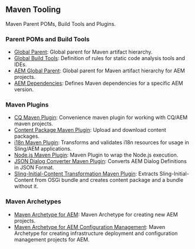 ## Maven Tooling

Maven Parent POMs, Build Tools and Plugins.


### Parent POMs and Build Tools

* [Global Parent](global-parent.html): Global parent for Maven artifact hierarchy.
* [Global Build Tools](global-build-tools.html): Definition of rules for static code analysis tools and IDEs.
* [AEM Global Parent](aem-global-parent.html): Global parent for Maven artifact hierarchy for AEM projects.
* [AEM Dependencies](aem-dependencies.html): Defines Maven dependencies for a specific AEM version.


### Maven Plugins

* [CQ Maven Plugin](plugins/cq-maven-plugin/): Convenience maven plugin for working with CQ/AEM maven projects.
* [Content Package Maven Plugin](plugins/wcmio-content-package-maven-plugin/): Upload and download content packages.
* [i18n Maven Plugin](plugins/i18n-maven-plugin/): Transforms and validates i18n resources for usage in Sling/AEM applications.
* [Node.js Maven Plugin](plugins/nodejs-maven-plugin/): Maven Plugin to wrap the Node.js execution.
* [JSON Dialog Converter Maven Plugin](plugins/json-dialog-conversion-plugin/): Converts AEM Dialog Definitions in JSON Format.
* [Sling-Initial-Content Transformation Maven Plugin](plugins/sling-initial-content-transform-maven-plugin/): Extracts Sling-Initial-Content from OSGi bundle and creates content package and a bundle without it.


### Maven Archetypes

* [Maven Archetype for AEM](archetypes/aem/): Maven Archetype for creating new AEM projects.
* [Maven Archetype for AEM Configuration Management](archetypes/aem-confmgmt/): Maven Archetype for creating infrastructure deployment and configuration management projects for AEM.
